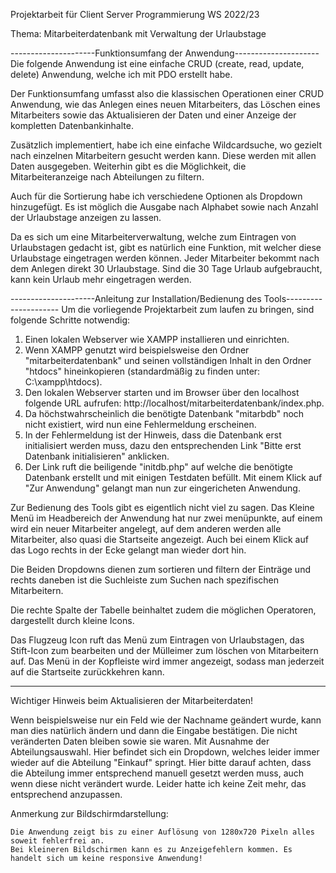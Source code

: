 Projektarbeit für Client Server Programmierung WS 2022/23

Thema: Mitarbeiterdatenbank mit Verwaltung der Urlaubstage


---------------------Funktionsumfang der Anwendung---------------------
Die folgende Anwendung ist eine einfache CRUD (create, read, update, delete) Anwendung, welche ich mit PDO erstellt habe.

Der Funktionsumfang umfasst also die klassischen Operationen einer CRUD Anwendung, wie das Anlegen eines neuen Mitarbeiters,
das Löschen eines Mitarbeiters sowie das Aktualisieren der Daten und einer Anzeige der kompletten Datenbankinhalte.

Zusätzlich implementiert, habe ich eine einfache Wildcardsuche, wo gezielt nach einzelnen Mitarbeitern gesucht werden kann.
Diese werden mit allen Daten ausgegeben. Weiterhin gibt es die Möglichkeit, die Mitarbeiteranzeige nach Abteilungen zu filtern.

Auch für die Sortierung habe ich verschiedene Optionen als Dropdown hinzugefügt. Es ist möglich die Ausgabe nach Alphabet sowie nach Anzahl 
der Urlaubstage anzeigen zu lassen.

Da es sich um eine Mitarbeiterverwaltung, welche zum Eintragen von Urlaubstagen gedacht ist, gibt es natürlich eine Funktion, mit welcher diese
Urlaubstage eingetragen werden können. Jeder Mitarbeiter bekommt nach dem Anlegen direkt 30 Urlaubstage. Sind die 30 Tage Urlaub aufgebraucht, 
kann kein Urlaub mehr eingetragen werden.

---------------------Anleitung zur Installation/Bedienung des Tools---------------------
Um die vorliegende Projektarbeit zum laufen zu bringen, sind folgende Schritte notwendig:

1. Einen lokalen Webserver wie XAMPP installieren und einrichten.
2. Wenn XAMPP genutzt wird beispielsweise den Ordner "mitarbeiterdatenbank" und seinen vollständigen Inhalt in den Ordner "htdocs" hineinkopieren (standardmäßig zu finden unter: C:\xampp\htdocs).
3. Den lokalen Webserver starten und im Browser über den localhost folgende URL aufrufen: http://localhost/mitarbeiterdatenbank/index.php.
4. Da höchstwahrscheinlich die benötigte Datenbank "mitarbdb" noch nicht existiert, wird nun eine Fehlermeldung erscheinen.
5. In der Fehlermeldung ist der Hinweis, dass die Datenbank erst initialisiert werden muss, dazu den entsprechenden Link "Bitte erst Datenbank initialisieren" anklicken.
6. Der Link ruft die beiligende "initdb.php" auf welche die benötigte Datenbank erstellt und mit einigen Testdaten befüllt. Mit einem Klick auf "Zur Anwendung" gelangt man nun zur eingericheten Anwendung.

Zur Bedienung des Tools gibt es eigentlich nicht viel zu sagen. Das Kleine Menü im Headbereich der Anwendung hat nur zwei menüpunkte, auf einem wird ein neuer
Mitarbeiter angelegt, auf dem anderen werden alle Mitarbeiter, also quasi die Startseite angezeigt. Auch bei einem Klick auf das Logo rechts in der Ecke gelangt man wieder dort hin.

Die Beiden Dropdowns dienen zum sortieren und filtern der Einträge und rechts daneben ist die Suchleiste zum Suchen nach spezifischen Mitarbeitern.

Die rechte Spalte der Tabelle beinhaltet zudem die möglichen Operatoren, dargestellt durch kleine Icons.

Das Flugzeug Icon ruft das Menü zum Eintragen von Urlaubstagen, das Stift-Icon zum bearbeiten und der Mülleimer zum löschen von Mitarbeitern auf.
Das Menü in der Kopfleiste wird immer angezeigt, sodass man jederzeit auf die Startseite zurückkehren kann.

--------------------------------------------------------------------------------------------

Wichtiger Hinweis beim Aktualisieren der Mitarbeiterdaten!

Wenn beispielsweise nur ein Feld wie der Nachname geändert wurde, kann man dies natürlich ändern und dann die Eingabe bestätigen.
Die nicht veränderten Daten bleiben sowie sie waren. Mit Ausnahme der Abteilungsauswahl. Hier befindet sich ein Dropdown, welches 
leider immer wieder auf die Abteilung "Einkauf" springt. Hier bitte darauf achten, dass die Abteilung immer entsprechend manuell gesetzt
werden muss, auch wenn diese nicht verändert wurde. Leider hatte ich keine Zeit mehr, das entsprechend anzupassen.


Anmerkung zur Bildschirmdarstellung:

    Die Anwendung zeigt bis zu einer Auflösung von 1280x720 Pixeln alles soweit fehlerfrei an. 
    Bei kleineren Bildschirmen kann es zu Anzeigefehlern kommen. Es handelt sich um keine responsive Anwendung!